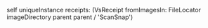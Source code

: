 self uniqueInstance receipts: (VsReceipt fromImagesIn: FileLocator imageDirectory parent parent / 'ScanSnap')